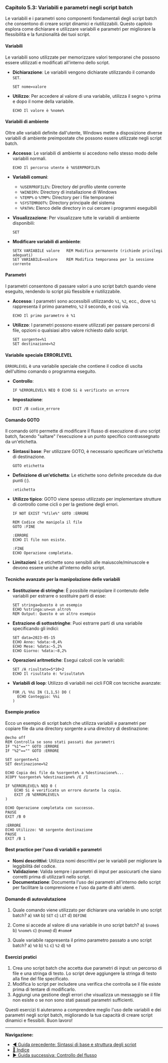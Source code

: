 ### Capitolo 5.3: Variabili e parametri negli script batch

Le variabili e i parametri sono componenti fondamentali degli script batch che consentono di creare script dinamici e riutilizzabili. Questo capitolo esplora come dichiarare e utilizzare variabili e parametri per migliorare la flessibilità e la funzionalità dei tuoi script.

#### Variabili

Le variabili sono utilizzate per memorizzare valori temporanei che possono essere utilizzati e modificati all'interno dello script.

- **Dichiarazione**: Le variabili vengono dichiarate utilizzando il comando `SET`.
  ```batch
  SET nome=valore
  ```

- **Utilizzo**: Per accedere al valore di una variabile, utilizza il segno `%` prima e dopo il nome della variabile.
  ```batch
  ECHO Il valore è %nome%
  ```

#### Variabili di ambiente

Oltre alle variabili definite dall'utente, Windows mette a disposizione diverse variabili di ambiente preimpostate che possono essere utilizzate negli script batch.

- **Accesso**: Le variabili di ambiente si accedono nello stesso modo delle variabili normali.
  ```batch
  ECHO Il percorso utente è %USERPROFILE%
  ```

- **Variabili comuni**:
  - `%USERPROFILE%`: Directory del profilo utente corrente
  - `%WINDIR%`: Directory di installazione di Windows
  - `%TEMP%` o `%TMP%`: Directory per i file temporanei
  - `%SYSTEMROOT%`: Directory principale del sistema
  - `%PATH%`: Elenco delle directory in cui cercare i programmi eseguibili

- **Visualizzazione**: Per visualizzare tutte le variabili di ambiente disponibili:
  ```batch
  SET
  ```

- **Modificare variabili di ambiente**:
  ```batch
  SETX VARIABILE valore   REM Modifica permanente (richiede privilegi adeguati)
  SET VARIABILE=valore    REM Modifica temporanea per la sessione corrente
  ```

#### Parametri

I parametri consentono di passare valori a uno script batch quando viene eseguito, rendendo lo script più flessibile e riutilizzabile.

- **Accesso**: I parametri sono accessibili utilizzando `%1`, `%2`, ecc., dove `%1` rappresenta il primo parametro, `%2` il secondo, e così via.
  ```batch
  ECHO Il primo parametro è %1
  ```

- **Utilizzo**: I parametri possono essere utilizzati per passare percorsi di file, opzioni o qualsiasi altro valore richiesto dallo script.
  ```batch
  SET sorgente=%1
  SET destinazione=%2
  ```

#### Variabile speciale ERRORLEVEL

`ERRORLEVEL` è una variabile speciale che contiene il codice di uscita dell'ultimo comando o programma eseguito.

- **Controllo**:
  ```batch
  IF %ERRORLEVEL% NEQ 0 ECHO Si è verificato un errore
  ```

- **Impostazione**:
  ```batch
  EXIT /B codice_errore
  ```

#### Comando GOTO

Il comando `GOTO` permette di modificare il flusso di esecuzione di uno script batch, facendo "saltare" l'esecuzione a un punto specifico contrassegnato da un'etichetta.

- **Sintassi base**: Per utilizzare GOTO, è necessario specificare un'etichetta di destinazione.
  ```batch
  GOTO etichetta
  ```

- **Definizione di un'etichetta**: Le etichette sono definite precedute da due punti (:).
  ```batch
  :etichetta
  ```

- **Utilizzo tipico**: GOTO viene spesso utilizzato per implementare strutture di controllo come cicli o per la gestione degli errori.
  ```batch
  IF NOT EXIST "%file%" GOTO :ERRORE
  
  REM Codice che manipola il file
  GOTO :FINE
  
  :ERRORE
  ECHO Il file non esiste.
  
  :FINE
  ECHO Operazione completata.
  ```

- **Limitazioni**: Le etichette sono sensibili alle maiuscole/minuscole e devono essere uniche all'interno dello script.

#### Tecniche avanzate per la manipolazione delle variabili

- **Sostituzione di stringhe**: È possibile manipolare il contenuto delle variabili per estrarre o sostituire parti di esse:
  ```batch
  SET stringa=Questo è un esempio
  ECHO %stringa:un=un altro%
  REM Output: Questo è un altro esempio
  ```

- **Estrazione di sottostringhe**: Puoi estrarre parti di una variabile specificando gli indici:
  ```batch
  SET data=2023-05-15
  ECHO Anno: %data:~0,4%
  ECHO Mese: %data:~5,2%
  ECHO Giorno: %data:~8,2%
  ```

- **Operazioni aritmetiche**: Esegui calcoli con le variabili:
  ```batch
  SET /A risultato=5*10+2
  ECHO Il risultato è: %risultato%
  ```

- **Variabili di loop**: Utilizzo di variabili nei cicli FOR con tecniche avanzate:
  ```batch
  FOR /L %%i IN (1,1,5) DO (
    ECHO Conteggio: %%i
  )
  ```

#### Esempio pratico

Ecco un esempio di script batch che utilizza variabili e parametri per copiare file da una directory sorgente a una directory di destinazione:

```batch
@echo off
REM Controlla se sono stati passati due parametri
IF "%1"=="" GOTO :ERRORE
IF "%2"=="" GOTO :ERRORE

SET sorgente=%1
SET destinazione=%2

ECHO Copia dei file da %sorgente% a %destinazione%...
XCOPY %sorgente% %destinazione% /E /I

IF %ERRORLEVEL% NEQ 0 (
    ECHO Si è verificato un errore durante la copia.
    EXIT /B %ERRORLEVEL%
)

ECHO Operazione completata con successo.
PAUSE
EXIT /B 0

:ERRORE
ECHO Utilizzo: %0 sorgente destinazione
PAUSE
EXIT /B 1
```

#### Best practice per l'uso di variabili e parametri

- **Nomi descrittivi**: Utilizza nomi descrittivi per le variabili per migliorare la leggibilità del codice.
- **Validazione**: Valida sempre i parametri di input per assicurarti che siano corretti prima di utilizzarli nello script.
- **Documentazione**: Documenta l'uso dei parametri all'interno dello script per facilitare la comprensione e l'uso da parte di altri utenti.

#### Domande di autovalutazione

1. Quale comando viene utilizzato per dichiarare una variabile in uno script batch?
   a) `VAR`
   b) `SET`
   c) `LET`
   d) `DEFINE`

2. Come si accede al valore di una variabile in uno script batch?
   a) `$nome$`
   b) `%nome%`
   c) `@nome@`
   d) `#nome#`

3. Quale variabile rappresenta il primo parametro passato a uno script batch?
   a) `%0`
   b) `%1`
   c) `%2`
   d) `%9`

#### Esercizi pratici

1. Crea uno script batch che accetta due parametri di input: un percorso di file e una stringa di testo. Lo script deve aggiungere la stringa di testo alla fine del file specificato.
2. Modifica lo script per includere una verifica che controlla se il file esiste prima di tentare di modificarlo.
3. Aggiungi una gestione degli errori che visualizza un messaggio se il file non esiste o se non sono stati passati parametri sufficienti.

Questi esercizi ti aiuteranno a comprendere meglio l'uso delle variabili e dei parametri negli script batch, migliorando la tua capacità di creare script dinamici e flessibili. Buon lavoro!

---

**Navigazione:**
- [◀ Guida precedente: Sintassi di base e struttura degli script](<05.2 Sintassi di base e struttura degli script.md>)
- [🔼 Indice](<README.md>)
- [▶ Guida successiva: Controllo del flusso](<05.4 Controllo del flusso.md>)